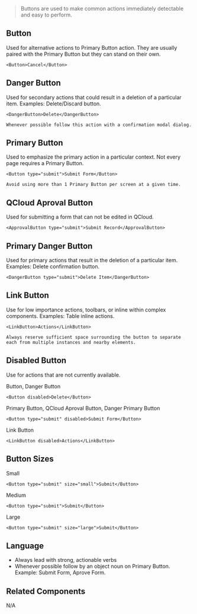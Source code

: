> Buttons are used to make common actions immediately detectable and easy to perform.

## Button
Used for alternative actions to Primary Button action. They are usually paired with the Primary Button but they can stand on their own.
```react
<Button>Cancel</Button>
```

## Danger Button
Used for secondary actions that could result in a deletion of a particular item.
Examples: Delete/Discard button.
```react
<DangerButton>Delete</DangerButton>
```
```hint|directive
Whenever possible follow this action with a confirmation modal dialog.
```
## Primary Button
Used to emphasize the primary action in a particular context. Not every page requires a Primary Button.
```react
<Button type="submit">Submit Form</Button>
```
```hint|warning
Avoid using more than 1 Primary Button per screen at a given time.
```

## QCloud Aproval Button
Used for submitting a form that can not be edited in QCloud.
```react
<ApprovalButton type="submit">Submit Record</ApprovalButton>
```

## Primary Danger Button
Used for primary actions that result in the deletion of a particular item.
Examples: Delete confirmation button.
```react
<DangerButton type="submit">Delete Item</DangerButton>
```

## Link Button
Use for low importance actions, toolbars, or inline within complex components.
Examples: Table inline actions.
```react
<LinkButton>Actions</LinkButton>
```
```hint|directive
Always reserve sufficient space surrounding the button to separate each from multiple instances and nearby elements.
```

## Disabled Button
Use for actions that are not currently available.

Button, Danger Button
```react
<Button disabled>Delete</Button>
```
Primary Button, QCloud Aproval Button, Danger Primary Button
```react
<Button type="submit" disabled>Submit Form</Button>
```
Link Button
```react
<LinkButton disabled>Actions</LinkButton>
```

## Button Sizes
Small
```react
<Button type="submit" size="small">Submit</Button>
```
Medium
```react
<Button type="submit">Submit</Button>
```
Large
```react
<Button type="submit" size="large">Submit</Button>
```
## Language
- Always lead with strong, actionable verbs
- Whenever possible follow by an object noun on Primary Button. Example: Submit Form, Aprove Form.

## Related Components
N/A

